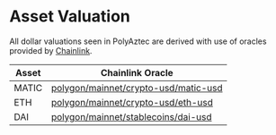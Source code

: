 # Asset Valuation

All dollar valuations seen in PolyAztec are derived with use of oracles provided by [Chainlink](https://chain.link/).

| Asset | Chainlink Oracle                                                                                     |
| ----- | ---------------------------------------------------------------------------------------------------- |
| MATIC | [polygon/mainnet/crypto-usd/matic-usd](https://data.chain.link/polygon/mainnet/crypto-usd/matic-usd) |
| ETH   | [polygon/mainnet/crypto-usd/eth-usd](https://data.chain.link/polygon/mainnet/crypto-usd/eth-usd)     |
| DAI   | [polygon/mainnet/stablecoins/dai-usd](https://data.chain.link/polygon/mainnet/stablecoins/dai-usd)   |